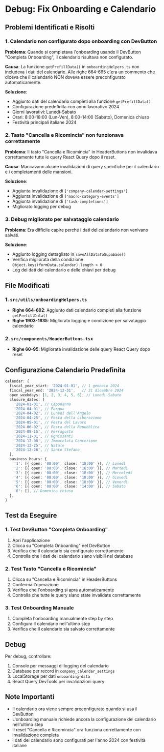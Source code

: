 # Debug: Fix Onboarding e Calendario

## Problemi Identificati e Risolti

### 1. **Calendario non configurato dopo onboarding con DevButton**

**Problema**: Quando si completava l'onboarding usando il DevButton "Completa Onboarding", il calendario risultava non configurato.

**Causa**: La funzione `getPrefillData()` in `onboardingHelpers.ts` non includeva i dati del calendario. Alle righe 664-665 c'era un commento che diceva che il calendario NON doveva essere preconfigurato automaticamente.

**Soluzione**:
- Aggiunto dati del calendario completi alla funzione `getPrefillData()`
- Configurazione predefinita con anno lavorativo 2024
- Giorni lavorativi: Lunedì-Sabato
- Orari: 8:00-18:00 (Lun-Ven), 8:00-14:00 (Sabato), Domenica chiuso
- Festività principali italiane 2024

### 2. **Tasto "Cancella e Ricomincia" non funzionava correttamente**

**Problema**: Il tasto "Cancella e Ricomincia" in HeaderButtons non invalidava correttamente tutte le query React Query dopo il reset.

**Causa**: Mancavano alcune invalidazioni di query specifiche per il calendario e i completamenti delle mansioni.

**Soluzione**:
- Aggiunta invalidazione di `['company-calendar-settings']`
- Aggiunta invalidazione di `['macro-category-events']`
- Aggiunta invalidazione di `['task-completions']`
- Migliorato logging per debug

### 3. **Debug migliorato per salvataggio calendario**

**Problema**: Era difficile capire perché i dati del calendario non venivano salvati.

**Soluzione**:
- Aggiunto logging dettagliato in `saveAllDataToSupabase()`
- Verifica migliorata della condizione `Object.keys(formData.calendar).length > 0`
- Log dei dati del calendario e delle chiavi per debug

## File Modificati

### 1. `src/utils/onboardingHelpers.ts`
- **Righe 664-692**: Aggiunto dati calendario completi alla funzione `getPrefillData()`
- **Righe 1903-1935**: Migliorato logging e condizione per salvataggio calendario

### 2. `src/components/HeaderButtons.tsx`
- **Righe 60-95**: Migliorata invalidazione delle query React Query dopo reset

## Configurazione Calendario Predefinita

```typescript
calendar: {
  fiscal_year_start: '2024-01-01', // 1 gennaio 2024
  fiscal_year_end: '2024-12-31',   // 31 dicembre 2024
  open_weekdays: [1, 2, 3, 4, 5, 6], // Lunedì-Sabato
  closure_dates: [
    '2024-01-01', // Capodanno
    '2024-04-01', // Pasqua
    '2024-04-02', // Lunedì dell'Angelo
    '2024-04-25', // Festa della Liberazione
    '2024-05-01', // Festa del Lavoro
    '2024-06-02', // Festa della Repubblica
    '2024-08-15', // Ferragosto
    '2024-11-01', // Ognissanti
    '2024-12-08', // Immacolata Concezione
    '2024-12-25', // Natale
    '2024-12-26', // Santo Stefano
  ],
  business_hours: {
    '1': [{ open: '08:00', close: '18:00' }], // Lunedì
    '2': [{ open: '08:00', close: '18:00' }], // Martedì
    '3': [{ open: '08:00', close: '18:00' }], // Mercoledì
    '4': [{ open: '08:00', close: '18:00' }], // Giovedì
    '5': [{ open: '08:00', close: '18:00' }], // Venerdì
    '6': [{ open: '08:00', close: '14:00' }], // Sabato
    '0': [], // Domenica chiuso
  },
}
```

## Test da Eseguire

### 1. **Test DevButton "Completa Onboarding"**
1. Apri l'applicazione
2. Clicca su "Completa Onboarding" nel DevButton
3. Verifica che il calendario sia configurato correttamente
4. Controlla che i dati del calendario siano visibili nel database

### 2. **Test Tasto "Cancella e Ricomincia"**
1. Clicca su "Cancella e Ricomincia" in HeaderButtons
2. Conferma l'operazione
3. Verifica che l'onboarding si apra automaticamente
4. Controlla che tutte le query siano state invalidate correttamente

### 3. **Test Onboarding Manuale**
1. Completa l'onboarding manualmente step by step
2. Configura il calendario nell'ultimo step
3. Verifica che il calendario sia salvato correttamente

## Debug

Per debug, controllare:
1. Console per messaggi di logging del calendario
2. Database per record in `company_calendar_settings`
3. LocalStorage per dati `onboarding-data`
4. React Query DevTools per invalidazioni query

## Note Importanti

- Il calendario ora viene sempre preconfigurato quando si usa il DevButton
- L'onboarding manuale richiede ancora la configurazione del calendario nell'ultimo step
- Il reset "Cancella e Ricomincia" ora funziona correttamente con invalidazione completa
- I dati del calendario sono configurati per l'anno 2024 con festività italiane


